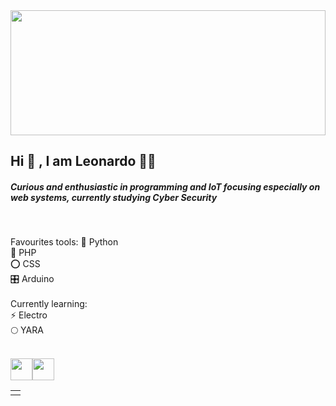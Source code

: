 

  <img src="https://user-images.githubusercontent.com/68018921/112022885-747d3680-8b11-11eb-847a-5bbed1371eee.png" width="100%" height="200px">


<h2>Hi 👋 , I am Leonardo 👨‍💻 </h2> 


<h5><p>Curious and enthusiastic in programming and IoT focusing especially on web systems, currently studying Cyber Security</p></h5>
<br>

Favourites tools:
🐍 Python
<br>
🐘 PHP
<br>
⭕ CSS
<br>
🎛 Arduino
<br><br>
Currently learning:
<br>
⚡ Electro
<br>
🌕 YARA
<br>
<br>
<table>
  <td>
    <tr>
<a href="https://www.linkedin.com/in/leonardo-henrique-125719197"><img src="https://user-images.githubusercontent.com/68018921/112025280-c757ed80-8b13-11eb-8b22-eda4cabed383.png" width="35px" height="35px"></a>
    </tr>
    <tr>
<a href="https://www.linkedin.com/in/leonardo-henrique-125719197"><img src="https://user-images.githubusercontent.com/68018921/112025869-641a8b00-8b14-11eb-8f14-c35521b0dcc8.png" width="35px" height="35px"></a>
    </tr>
</td>
</table>
